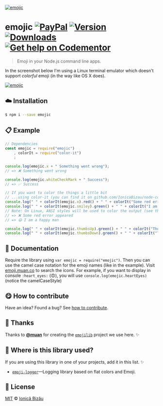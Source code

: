 
[![emojic](http://i.imgur.com/bflsgPt.png)](#)

# emojic [![PayPal](https://img.shields.io/badge/%24-paypal-f39c12.svg)][paypal-donations] [![Version](https://img.shields.io/npm/v/emojic.svg)](https://www.npmjs.com/package/emojic) [![Downloads](https://img.shields.io/npm/dt/emojic.svg)](https://www.npmjs.com/package/emojic) [![Get help on Codementor](https://cdn.codementor.io/badges/get_help_github.svg)](https://www.codementor.io/johnnyb?utm_source=github&utm_medium=button&utm_term=johnnyb&utm_campaign=github)

> Emoji in your Node.js command line apps.

In the screenshot below I'm using a Linux terminal emulator which doesn't support *colorful* emoji (in the way like OS X does).

[![emojic](http://i.imgur.com/o0DJDca.png)](#)

## :cloud: Installation

```sh
$ npm i --save emojic
```


## :clipboard: Example



```js
// Dependencies
const emojic = require("emojic")
    , colorIt = require("color-it")
    ;

console.log(emojic.x + " Something went wrong");
// => ❌ Something went wrong

console.log(emojic.whiteCheckMark + " Success");
// => ✅ Success

// If you want to color the things a little bit
// ...using color-it (you can find it on github.com/IonicaBizau/node-color-it)
console.log(" " + colorIt(emojic.x).red() + " " + colorIt("Some red error appeared").redBg());
console.log(" " + colorIt(emojic.smiley).green() + " " + colorIt("I am a happy man!").greenBg().wetAsphalt());
// Note: On Linux, ANSI styles will be used to color the output (see the screenshot)
// => ❌ Some red error appeared
// => 😃 I am a happy man

console.log(" " + colorIt(emojic.thumbsUp).green() + " " + colorIt("Thumbs up!").greenBg().wetAsphalt());
console.log(" " + colorIt(emojic.thumbsDown).green() + " " + colorIt("Thumbs down!").yellow());
```

## :memo: Documentation

Require the library using `var emojic = require("emojic")`. Then you can use the camel case notation for the emoji names (like in the example). Visit [emoji.muan.co](http://emoji.muan.co) to search the icons.
For example, if you want to display in console `:heart_eyes:` (:heart_eyes:), you will use `console.log(emojic.heartEyes)` (notice the camelCaseStyle)

## :yum: How to contribute
Have an idea? Found a bug? See [how to contribute][contributing].

## :cake: Thanks
Thanks to [**@muan**](https://github.com/muan) for creating the [`emojilib`](https://github.com/muan/emojilib) project we use here. :sparkles:

## :dizzy: Where is this library used?
If you are using this library in one of your projects, add it in this list. :sparkles:


 - [`emoji-logger`](https://github.com/IonicaBizau/emoji-logger#readme)—Logging library based on flat colors and Emoji.

## :scroll: License

[MIT][license] © [Ionică Bizău][website]

[paypal-donations]: https://www.paypal.com/cgi-bin/webscr?cmd=_s-xclick&hosted_button_id=RVXDDLKKLQRJW
[donate-now]: http://i.imgur.com/6cMbHOC.png

[license]: http://showalicense.com/?fullname=Ionic%C4%83%20Biz%C4%83u%20%3Cbizauionica%40gmail.com%3E%20(http%3A%2F%2Fionicabizau.net)&year=2015#license-mit
[website]: http://ionicabizau.net
[contributing]: /CONTRIBUTING.md
[docs]: /DOCUMENTATION.md

